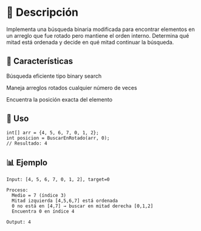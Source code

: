 # 📝 Descripción
Implementa una búsqueda binaria modificada para encontrar elementos en un arreglo que fue rotado pero mantiene el orden interno. Determina qué mitad está ordenada y decide en qué mitad continuar la búsqueda.

## 🔧 Características
Búsqueda eficiente tipo binary search

Maneja arreglos rotados cualquier número de veces

Encuentra la posición exacta del elemento

## 🚀 Uso
```
int[] arr = {4, 5, 6, 7, 0, 1, 2};
int posicion = BuscarEnRotado(arr, 0);
// Resultado: 4
```
## 📊 Ejemplo
```
Input: [4, 5, 6, 7, 0, 1, 2], target=0

Proceso:
  Medio = 7 (índice 3)
  Mitad izquierda [4,5,6,7] está ordenada
  0 no está en [4,7] → buscar en mitad derecha [0,1,2]
  Encuentra 0 en índice 4

Output: 4
```